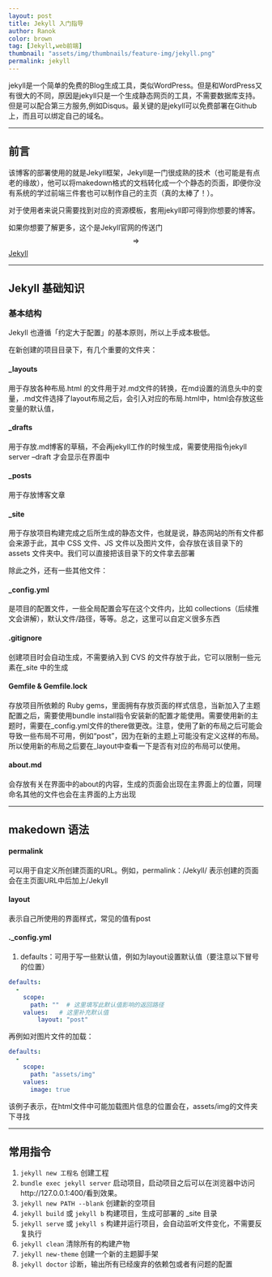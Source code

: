 ```yaml
---
layout: post
title: Jekyll 入门指导
author: Ranok
color: brown
tag: [Jekyll,web前端]
thumbnail: "assets/img/thumbnails/feature-img/jekyll.png"
permalink: jekyll
---
```


jekyll是一个简单的免费的Blog生成工具，类似WordPress。但是和WordPress又有很大的不同，原因是jekyll只是一个生成静态网页的工具，不需要数据库支持。但是可以配合第三方服务,例如Disqus。最关键的是jekyll可以免费部署在Github上，而且可以绑定自己的域名。

---

## 前言

该博客的部署使用的就是Jekyll框架，Jekyll是一门很成熟的技术（也可能是有点老的缘故），他可以将makedown格式的文档转化成一个个静态的页面，即便你没有系统的学过前端三件套也可以制作自己的主页（真的太棒了！）。

对于使用者来说只需要找到对应的资源模板，套用jekyll即可得到你想要的博客。

如果你想要了解更多，这个是Jekyll官网的传送门 $$\Longrightarrow$$ [Jekyll](http://jekyllrb.com/)

---

## Jekyll 基础知识

### 基本结构
Jekyll 也遵循「约定大于配置」的基本原则，所以上手成本极低。

在新创建的项目目录下，有几个重要的文件夹：

#### _layouts

用于存放各种布局.html 的文件用于对.md文件的转换，在md设置的消息头中的变量，.md文件选择了layout布局之后，会引入对应的布局.html中，html会存放这些变量的默认值，

#### _drafts 

用于存放.md博客的草稿，不会再jekyll工作的时候生成，需要使用指令jekyll server –draft 才会显示在界面中
#### _posts

用于存放博客文章
#### _site

用于存放项目构建完成之后所生成的静态文件，也就是说，静态网站的所有文件都会来源于此，其中 CSS 文件、JS 文件以及图片文件，会存放在该目录下的 assets 文件夹中。我们可以直接把该目录下的文件拿去部署

除此之外，还有一些其他文件：
#### _config.yml

是项目的配置文件，一些全局配置会写在这个文件内，比如 collections（后续推文会讲解），默认文件/路径，等等。总之，这里可以自定义很多东西

####  .gitignore

创建项目时会自动生成，不需要纳入到 CVS 的文件存放于此，它可以限制一些元素在_site 中的生成

#### Gemfile & Gemfile.lock

存放项目所依赖的 Ruby gems，里面拥有存放页面的样式信息，当新加入了主题配置之后，需要使用bundle install指令安装新的配置才能使用。需要使用新的主题时，需要在_config.yml文件的there做更改。注意，使用了新的布局之后可能会导致一些布局不可用，例如“post”，因为在新的主题上可能没有定义这样的布局。所以使用新的布局之后要在_layout中查看一下是否有对应的布局可以使用。

#### about.md 

会存放有关在界面中的about的内容，生成的页面会出现在主界面上的位置，同理命名其他的文件也会在主界面的上方出现

---

## makedown 语法
#### permalink
可以用于自定义所创建页面的URL。例如，permalink：/Jekyll/ 表示创建的页面会在主页面URL中后加上/Jekyll

#### layout
表示自己所使用的界面样式，常见的值有post

#### ._config.yml

1. defaults：可用于写一些默认值，例如为layout设置默认值（要注意以下冒号的位置）
```yml
defaults:
  - 
    scope:
      path: ""  # 这里填写此默认值影响的返回路径
    values:   # 这里补充默认值
        layout: "post"
```
再例如对图片文件的加载：
```yml
defaults:
  -
    scope:
      path: "assets/img"
    values:
      image: true
```
该例子表示，在html文件中可能加载图片信息的位置会在，assets/img的文件夹下寻找

---
## 常用指令
1.	`jekyll new 工程名`  创建工程
2.	`bundle exec jekyll server`   启动项目，启动项目之后可以在浏览器中访问http://127.0.0.1:400/看到效果。
3.	`jekyll new PATH --blank`  创建新的空项目
4.	`jekyll build` 或 `jekyll b` 构建项目，生成可部署的 _site 目录
5.	`jekyll serve` 或 `jekyll s`  构建并运行项目，会自动监听文件变化，不需要反复执行
6.	`jekyll clean`  清除所有的构建产物
7.	`jekyll new-theme`  创建一个新的主题脚手架
8.	`jekyll doctor`  诊断，输出所有已经废弃的依赖包或者有问题的配置
